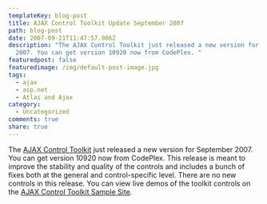 ```yaml
---
templateKey: blog-post
title: AJAX Control Toolkit Update September 2007
path: blog-post
date: 2007-09-21T11:47:57.986Z
description: "The AJAX Control Toolkit just released a new version for September
  2007. You can get version 10920 now from CodePlex. "
featuredpost: false
featuredimage: /img/default-post-image.jpg
tags:
  - ajax
  - asp.net
  - Atlas and Ajax
category:
  - Uncategorized
comments: true
share: true
---
```

<!--StartFragment-->

The [AJAX Control Toolkit](http://www.codeplex.com/AtlasControlToolkit) just released a new version for September 2007. You can get version 10920 now from CodePlex. This release is meant to improve the stability and quality of the controls and includes a bunch of fixes both at the general and control-specific level. There are no new controls in this release. You can view live demos of the toolkit controls on the [AJAX Control Toolkit Sample Site](http://asp.net/ajax/ajaxcontroltoolkit/samples).

<!--EndFragment-->